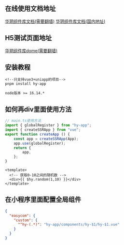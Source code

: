 ## 在线使用文档地址
[华玥组件库文档(需要翻墙)](https://hy-component-docs.vercel.app/)
[华玥组件库文档(国内地址)](https://www.gxh151.top)

## H5测试页面地址
[华玥组件库dome(需要翻墙)](https://hy-design-uni.vercel.app/#/)

## 安装教程

```angular2html
<!--只支持vue3+uniapp的项目-->
pnpm install hy-app

node版本 >= 16.14.*
```

## 如何再div里面使用方法
```javascript
// main.ts使用方法
import { globalRegister } from "hy-app";
import { createSSRApp } from "vue";
export function createApp () {
    const app = createSSRApp(App);
    app.use(globalRegister);
    return {
        app,
    };
}
```
```vue
<template>
  <!-- 获取0-10之间的随机数 -->
  <div>{{ $hy.random(1,10) }}</div>
</template>
```

## 在小程序里面配置全局组件
```json
{
  "easycom": {
    "custom": {
      "^hy-(.*)": "hy-app/components/hy-$1/hy-$1.vue"
    }
  }
}
```
